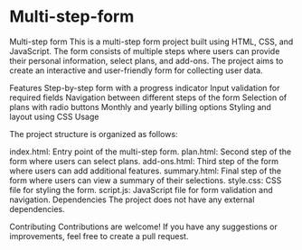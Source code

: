 # Multi-step-form

Multi-step form
This is a multi-step form project built using HTML, CSS, and JavaScript. The form consists of multiple steps where users can provide their personal information, select plans, and add-ons. The project aims to create an interactive and user-friendly form for collecting user data.

Features
Step-by-step form with a progress indicator
Input validation for required fields
Navigation between different steps of the form
Selection of plans with radio buttons
Monthly and yearly billing options
Styling and layout using CSS
Usage


The project structure is organized as follows:

index.html: Entry point of the multi-step form.
plan.html: Second step of the form where users can select plans.
add-ons.html: Third step of the form where users can add additional features.
summary.html: Final step of the form where users can view a summary of their selections.
style.css: CSS file for styling the form.
script.js: JavaScript file for form validation and navigation.
Dependencies
The project does not have any external dependencies.

Contributing
Contributions are welcome! If you have any suggestions or improvements, feel free to create a pull request.


